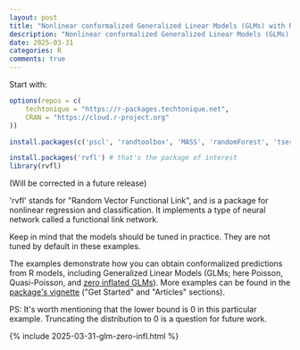 ```yaml
---
layout: post
title: "Nonlinear conformalized Generalized Linear Models (GLMs) with R package 'rvfl' (and other models)"
description: "Nonlinear conformalized Generalized Linear Models (GLMs) with R package 'rvfl' (and other models)"
date: 2025-03-31
categories: R
comments: true
---
```


Start with:

```R
options(repos = c(
    techtonique = "https://r-packages.techtonique.net",
    CRAN = "https://cloud.r-project.org"
))

install.packages(c('pscl', 'randtoolbox', 'MASS', 'randomForest', 'tseries'))

install.packages('rvfl') # that's the package of interest
library(rvfl)
```

(Will be corrected in a future release)

'rvfl' stands for "Random Vector Functional Link", and is a package for nonlinear regression and classification. It implements a type of neural network called a functional link network.

Keep in mind that the models should be tuned in practice. They are not tuned by default in these examples. 

The examples demonstrate how you can obtain conformalized predictions from R models, including Generalized Linear Models (GLMs; here Poisson, Quasi-Poisson, and [zero inflated GLMs](https://www.jstatsoft.org/article/view/v027i08)). More examples can be found in the [package's vignette](https://docs.techtonique.net/rvfl/) ("Get Started" and "Articles" sections).

PS: It's worth mentioning that the lower bound is 0 in this particular example. Truncating the distribution to 0 is a question for future work.

{% include 2025-03-31-glm-zero-infl.html %}

